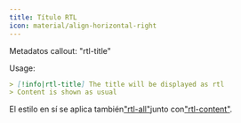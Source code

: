 ```yaml
---
title: Título RTL
icon: material/align-horizontal-right
---
```


Metadatos callout: "rtl-title"

Usage:
```md
> [!info|rtl-title] The title will be displayed as rtl
> Content is shown as usual
```

El estilo en sí se aplica también["rtl-all"](../combined-styling/page-11.md)junto con["rtl-content"](../content-styling/page-1.md).